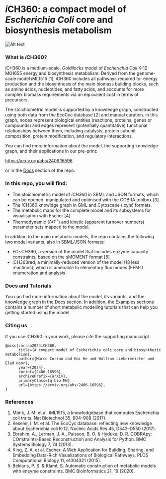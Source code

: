 # *i*CH360: a compact model of *Escherichia Coli* core and biosynthesis metabolism
![Alt text](Visualisation/examples/full_map_map_w_fluxes_and_labels.png "The complete map of iCH360 with overlaid a flux distribution computed for aerobic growth on glucose")
### What is *i*CH360?
*i*CH360 is a medium-scale, *Goldilocks* model of *Escherichia Coli* K-12 MG1655 energy and biosynthesis metabolism. Derived from the genome-scale model *i*ML1515 [1], *i*CH360 includes all pathways required for energy production and the biosynthesis of the main biomass building blocks, such as amino acids, nucleotides, and fatty acids, and accounts for more complex biomass requirements via an equivalent cost in terms of precursors. 

The stoichiometric model is supported by a knowledge graph, constructed using both data from the EcoCyc database [2] and manual curation. In this graph, nodes represent biological entities (reactions, proteins, genes or compounds) and edges represent (potentially quantitative) functional relationships between them, including catalysis, protein subunit composition, protein modification, and regulatory interactions.

You can find more information about the model, the supporting knowledge graph, and their applications in our pre-print:

https://arxiv.org/abs/2406.16596

or in the [Docs](./Docs/) section of the repo.
### In this repo, you will find:
- The stoichiometric model of *iCH360* in SBML and JSON formats, which can be opened, manipulated and optimised with the COBRA toolbox [3].
- The *i*CH360 knowldge graph in GML and Cytoscape (.cyjs) formats.
- The metabolic maps for the complete model and its subsystems for visualisation with Escher [4]
- Thermodynamic ($\Delta G'^{\circ}$) and kinetic (apparent turnover numbers) parameter sets mapped to the model.


In addition to the main metabolic models, the repo contains the following two model variants, also in SBML/JSON formats:
- EC-*i*CH360, a version of the model that includes enzyme capacity constraints, based on the sMOMENT format [5]
- *i*CH360red, a minimally-reduced version of the model (18 less reactions), which is amenable to elementary flux modes (EFMs) enumeration and analysis.

### Docs and Tutorials
You can find more information about the model, its variants, and the knowledge graph in the [Docs](./Docs/) section. In addition, the [Examples](./Examples/) sections contains a number of short metabolic modelling tutorials that can help you getting started using the model.
### Citing us
If you use *i*CH360 in your work, please cite the supporting manuscript

```
@misc{corrao2024iCH360,
      title={A compact model of Escherichia coli core and biosynthetic metabolism}, 
      author={Marco Corrao and Hai He and Wolfram Liebermeister and Elad Noor},
      year={2024},
      eprint={2406.16596},
      archivePrefix={arXiv},
      primaryClass={q-bio.MN}
      url={https://arxiv.org/abs/2406.16596}, 
}
```
### References
1. Monk, J. M. et al. iML1515, a knowledgebase that computes Escherichia coli traits. Nat Biotechnol 35, 904–908 (2017).
2. Keseler, I. M. et al. The EcoCyc database: reflecting new knowledge about Escherichia coli K-12. Nucleic Acids Res 45, D543–D550 (2017).
3. Ebrahim, A., Lerman, J. A., Palsson, B. O. & Hyduke, D. R. COBRApy: COnstraints-Based Reconstruction and Analysis for Python. BMC Systems Biology 7, 74 (2013).
4. King, Z. A. et al. Escher: A Web Application for Building, Sharing, and Embedding Data-Rich Visualizations of Biological Pathways. PLOS Computational Biology 11, e1004321 (2015).
5. Bekiaris, P. S. & Klamt, S. Automatic construction of metabolic models with enzyme constraints. BMC Bioinformatics 21, 19 (2020).


